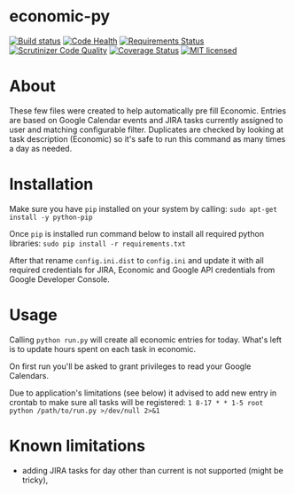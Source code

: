 economic-py
===========
[![Build status](https://travis-ci.org/pawel-lewtak/economic-py.png)](https://travis-ci.org/pawel-lewtak/economic-py) [![Code Health](https://landscape.io/github/pawel-lewtak/economic-py/master/landscape.svg)](https://landscape.io/github/pawel-lewtak/economic-py/master) [![Requirements Status](https://requires.io/github/pawel-lewtak/economic-py/requirements.svg?branch=master)](https://requires.io/github/pawel-lewtak/economic-py/requirements/?branch=master) [![Scrutinizer Code Quality](https://scrutinizer-ci.com/g/pawel-lewtak/economic-py/badges/quality-score.png?b=master)](https://scrutinizer-ci.com/g/pawel-lewtak/economic-py/?branch=master) [![Coverage Status](https://coveralls.io/repos/pawel-lewtak/economic-py/badge.svg)](https://coveralls.io/r/pawel-lewtak/economic-py) [![MIT licensed](https://img.shields.io/github/license/pawel-lewtak/economic-py.svg)](https://raw.githubusercontent.com/pawel-lewtak/economic-py/master/LICENSE)

# About
These few files were created to help automatically pre fill Economic.
Entries are based on Google Calendar events and JIRA tasks currently assigned
to user and matching configurable filter. Duplicates are checked by
looking at task description (Economic) so it's safe to run this command
as many times a day as needed.

# Installation
Make sure you have `pip` installed on your system by calling:
`sudo apt-get install -y python-pip`

Once `pip` is installed run command below to install all required python libraries:
`sudo pip install -r requirements.txt`

After that rename `config.ini.dist` to `config.ini` and update it with all required
credentials for JIRA, Economic and Google API credentials from Google Developer Console.

# Usage
Calling `python run.py` will create all economic entries for today.
What's left is to update hours spent on each task in economic.

On first run you'll be asked to grant privileges to read your Google Calendars.

Due to application's limitations (see below) it advised to add new entry
in crontab to make sure all tasks will be registered:
`1 8-17 * * 1-5 root python /path/to/run.py >/dev/null 2>&1`

# Known limitations
* adding JIRA tasks for day other than current is not supported (might be tricky),
